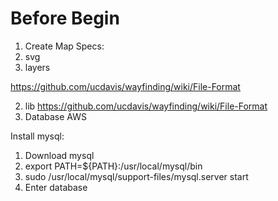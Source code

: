 # Before Begin


1. Create Map
 Specs: 
 1. svg
 2. layers
 
 https://github.com/ucdavis/wayfinding/wiki/File-Format
 
2. lib
https://github.com/ucdavis/wayfinding/wiki/File-Format
3. Database
AWS

Install mysql:
1. Download mysql
2. export PATH=${PATH}:/usr/local/mysql/bin
3. sudo /usr/local/mysql/support-files/mysql.server start 
4. Enter database
